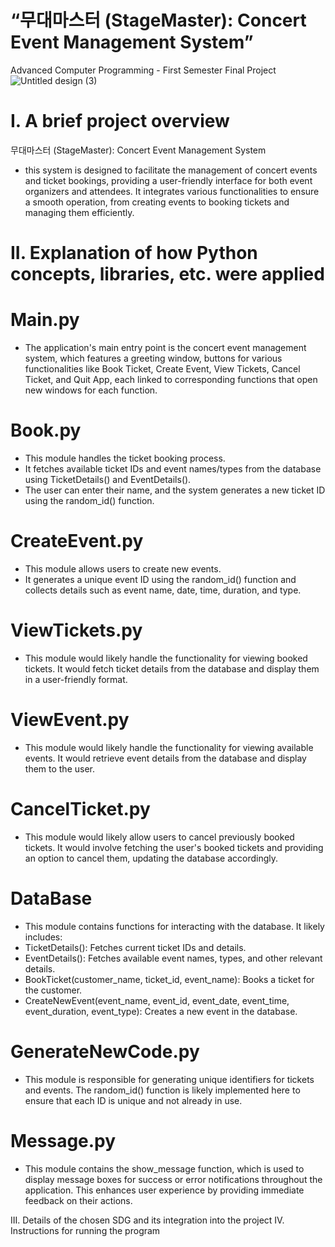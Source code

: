 # “무대마스터 (StageMaster): Concert Event Management System”
Advanced Computer Programming - First Semester Final Project
![Untitled design (3)](https://github.com/user-attachments/assets/75419f6e-5d6b-45fe-b7bf-4742bdbdc6c8)

# I. A brief project overview
무대마스터 (StageMaster): Concert Event Management System
- this system is designed to facilitate the management of concert events and ticket bookings, providing a user-friendly interface for both event organizers and attendees. It integrates various functionalities to ensure a smooth operation, from creating events to booking tickets and managing them efficiently.

# II. Explanation of how Python concepts, libraries, etc. were applied
# Main.py
- The application's main entry point is the concert event management system, which features a greeting window, buttons for various functionalities like Book Ticket, Create Event, View Tickets, Cancel Ticket, and Quit App, each linked to corresponding functions that open new windows for each function.
# Book.py
- This module handles the ticket booking process.
- It fetches available ticket IDs and event names/types from the database using TicketDetails() and EventDetails().
- The user can enter their name, and the system generates a new ticket ID using the random_id() function.
# CreateEvent.py
- This module allows users to create new events.
- It generates a unique event ID using the random_id() function and collects details such as event name, date, time, duration, and type.
# ViewTickets.py
- This module would likely handle the functionality for viewing booked tickets. It would fetch ticket details from the database and display them in a user-friendly format.
# ViewEvent.py
- This module would likely handle the functionality for viewing available events. It would retrieve event details from the database and display them to the user.
# CancelTicket.py
- This module would likely allow users to cancel previously booked tickets. It would involve fetching the user's booked tickets and providing an option to cancel them, updating the database accordingly.
# DataBase
- This module contains functions for interacting with the database. It likely includes:
- TicketDetails(): Fetches current ticket IDs and details.
- EventDetails(): Fetches available event names, types, and other relevant details.
- BookTicket(customer_name, ticket_id, event_name): Books a ticket for the customer.
- CreateNewEvent(event_name, event_id, event_date, event_time, event_duration, event_type): Creates a new event in the database.
# GenerateNewCode.py
- This module is responsible for generating unique identifiers for tickets and events. The random_id() function is likely implemented here to ensure that each ID is unique and not already in use.
# Message.py
- This module contains the show_message function, which is used to display message boxes for success or error notifications throughout the application. This enhances user experience by providing immediate feedback on their actions.

III. Details of the chosen SDG and its integration into the project
IV. Instructions for running the program
